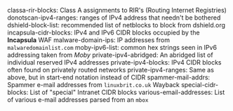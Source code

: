classa-rir-blocks: Class A assignments to RIR's (Routing Internet Registries)
donotscan-ipv4-ranges: ranges of IPv4 address that needn't be bothered
dshield-block-list: recommended list of netblocks to block from dshield.org
incapsula-cidr-blocks: IPv4 and IPv6 CIDR blocks occupied by the **Incapsula** WAF
malware-domain-ips: IP addresses from `malwaredomainlist.com`
moby-ipv6-list: common hex strings seen in IPv6 addressing taken from *Moby*
private-ipv4-abridged: An abridged list of individual reserved IPv4 addresses
private-ipv4-blocks: IPv4 CIDR blocks often found on privately routed networks
private-ipv4-ranges: Same as above, but in start-end notation instead of CIDR
spammer-mail-addrs: Spammer e-mail addresses from `linuxbrit.co.uk` Wayback
special-cidr-blocks: List of "special" Intranet CIDR blocks 
various-email-addresses: List of various e-mail addresses parsed from an `mbox`
